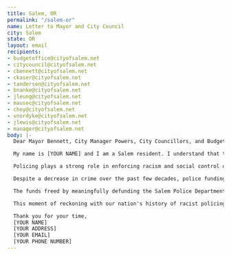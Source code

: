 ```yaml
---
title: Salem, OR
permalink: "/salem-or"
name: Letter to Mayor and City Council
city: Salem
state: OR
layout: email
recipients:
- budgetoffice@cityofsalem.net
- citycouncil@cityofsalem.net
- cbennett@cityofsalem.net
- ckaser@cityofsalem.net
- tandersen@cityofsalem.net
- bnanke@cityofsalem.net
- jleung@cityofsalem.net
- mausec@cityofsalem.net
- choy@cityofsalem.net
- vnordyke@cityofsalem.net
- jlewis@cityofsalem.net
- manager@cityofsalem.net
body: |-
  Dear Mayor Bennett, City Manager Powers, City Councillors, and Budget Committee Members,

  My name is [YOUR NAME] and I am a Salem resident. I understand that the Salem City Budget will soon be finalizing the budget for the 2020-21 fiscal year, and I urge you to oppose the increase in funding from $62.48mil in 2019-20 to $64.11mil in 2020-21. Rather than increasing our spending on policing, I'm urging you to meaningfully restrict it. How we spend our public funds expresses our values as a city, and I do not believe that our city should continue to over-invest scarce resources in the Salem Police Department.

  Policing plays a strong role in enforcing racism and social control of communities of color through disempowerment, displacement, and repression. Black people and communities of color have been disproportionately targeted and brutalized by the police throughout American history. In Salem, especially at this time of unprecedented crisis, we must invest our scarce resources in the health and well-being of our communities rather than in expanding the scope and mandate of police.

  Despite a decrease in crime over the past few decades, police funding across the United States has continued to increase, and the propose 2020-21 budget for Salem continues this nonsensical trend. Additionally, Salem police have received frivolous military-grade hardware from the Department of Defense's 1033 program, such as a mine-resistant vehicle. As a Salem citizen, I am strongly opposed to the expansion and militarization of our police force, and I am calling on you to reverse it.

  The funds freed by meaningfully defunding the Salem Police Department could be spent on services that serve our community and address social issues at the root. Our neighbor to the south, Eugene, has set a fine example with their CAHOOTS (Crisis Assistance Helping Out On The Streets) program, which has been praised as a cost-effective approach based on de-escalation tactics and the skills of medical and mental health professionals. Funds currently allocated for police could also be spent to expand public housing, provide food assistance to Salem residents in need, and strengthen community mental health resources. The City of Salem could tackle systemic issues from the ground up instead of relying on police.

  This moment of reckoning with our nation's history of racist policing practices is an opportunity to rethink public safety in this city and reinvest in services that more effectively benefit our residents. We know that meeting the basic needs of our communities is the only way to ensure their health and safety. This starts by divesting funding from the Salem Police Department in the upcoming 2020-21 fiscal year.

  Thank you for your time,
  [YOUR NAME]
  [YOUR ADDRESS]
  [YOUR EMAIL]
  [YOUR PHONE NUMBER]
---
```


